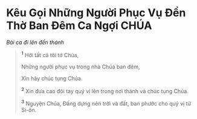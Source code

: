 # Kêu Gọi Những Người Phục Vụ Ðền Thờ Ban Ðêm Ca Ngợi CHÚA

_Bài ca đi lên đền thánh_

> <sup><b>1</b></sup> Hỡi tất cả tôi tớ Chúa,
>
> Những người phục vụ trong nhà Chúa ban đêm,
>
> Xin hãy chúc tụng Chúa.
>
> <sup><b>2</b></sup> Xin đưa cao đôi tay quý vị lên trong nơi thánh và chúc tụng Chúa.
>
> <sup><b>3</b></sup> Nguyện Chúa, Ðấng dựng nên trời và đất, ban phước cho quý vị từ Si-ôn.
